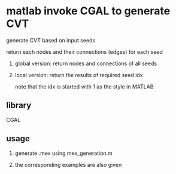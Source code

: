 # matlab invoke CGAL to generate CVT

generate CVT based on input seeds

return each nodes and their connections (edges) for each seed

1. global version: return nodes and connections of all seeds

2. local version: return the results of required seed idx

   note that the idx is started with 1 as the style in MATLAB

## library

CGAL

## usage

1. generate .mex using mex_generation.m

2. the corresponding examples are also given


